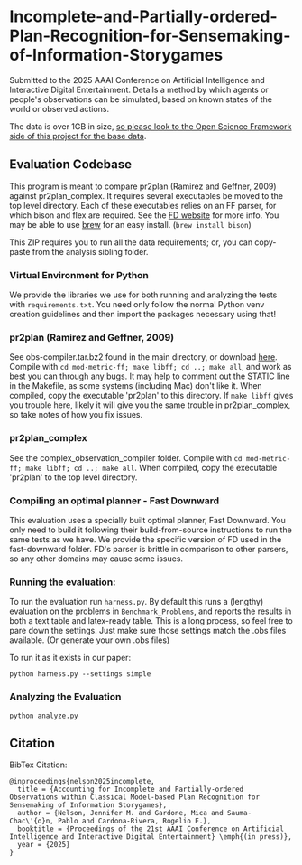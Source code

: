 # Incomplete-and-Partially-ordered-Plan-Recognition-for-Sensemaking-of-Information-Storygames
Submitted to the 2025 AAAI Conference on Artificial Intelligence and Interactive Digital Entertainment. Details a method by which agents or people's observations can be simulated, based on known states of the world or observed actions.

The data is over 1GB in size, [so please look to the Open Science Framework side of this project for the base data](https://osf.io/s3rwz/).

## Evaluation Codebase

This program is meant to compare pr2plan (Ramirez and Geffner, 2009) against pr2plan_complex. It requires several executables be moved to the top level directory. Each of these executables relies on an FF parser, for which bison and flex are required. See the [FD website](https://www.fast-downward.org/latest/documentation/) for more info. You may be able to use [brew](https://brew.sh) for an easy install. (`brew install bison`)

This ZIP requires you to run all the data requirements; or, you can copy-paste from the analysis sibling folder.


### Virtual Environment for Python

We provide the libraries we use for both running and analyzing the tests with `requirements.txt`. You need only follow the normal Python venv creation guidelines and then import the packages necessary using that!

### pr2plan (Ramirez and Geffner, 2009)
See obs-compiler.tar.bz2 found in the main directory, or download [here](https://sites.google.com/site/prasplanning/file-cabinet). Compile with `cd mod-metric-ff; make libff; cd ..; make all`, and work as best you can through any bugs. It may help to comment out the STATIC line in the Makefile, as some systems (including Mac) don't like it. When compiled, copy the executable 'pr2plan' to this directory. If `make libff` gives you trouble here, likely it will give you the same trouble in pr2plan_complex, so take notes of how you fix issues.

### pr2plan_complex
See the complex_observation_compiler folder. Compile with `cd mod-metric-ff; make libff; cd ..; make all`. When compiled, copy the executable 'pr2plan' to the top level directory.

### Compiling an optimal planner - Fast Downward
This evaluation uses a specially built optimal planner, Fast Downward. You only need to build it following their build-from-source instructions to run the same tests as we have. We provide the specific version of FD used in the fast-downward folder. FD's parser is brittle in comparison to other parsers, so any other domains may cause some issues. 

### Running the evaluation:
To run the evaluation run `harness.py`. By default this runs a (lengthy) evaluation on the problems in `Benchmark_Problems`, and reports the results in both a text table and latex-ready table. This is a long process, so feel free to pare down the settings. Just make sure those settings match the .obs files available. (Or generate your own .obs files)

To run it as it exists in our paper:

```
python harness.py --settings simple
```

### Analyzing the Evaluation

```
python analyze.py
```

## Citation
BibTex Citation:
```
@inproceedings{nelson2025incomplete,
  title = {Accounting for Incomplete and Partially-ordered Observations within Classical Model-based Plan Recognition for Sensemaking of Information Storygames},
  author = {Nelson, Jennifer M. and Gardone, Mica and Sauma-Chac\'{o}n, Pablo and Cardona-Rivera, Rogelio E.},
  booktitle = {Proceedings of the 21st AAAI Conference on Artificial Intelligence and Interactive Digital Entertainment} \emph{(in press)},
  year = {2025}
}
```

